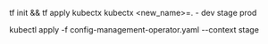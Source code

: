 tf init && tf apply
kubectx
kubectx <new_name>=.
    - dev stage prod

kubectl apply -f config-management-operator.yaml --context stage